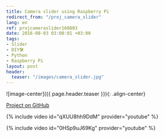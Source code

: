 ```yaml
---
title: Camera slider using Raspberry Pi
redirect_from: "/proj_camera_slider"
lang: en
ref: projcameraslider160803
date: 2016-08-03 03:00:01 +03:00
tags:
- Slider
- DIY🛠
- Python
- Raspberry Pi
layout: post
header:
  teaser: "/images/camera_slider.jpg"
---
```


![image-center]({{ page.header.teaser }}){: .align-center}

[Project on GitHub](https://github.com/akarazeevprojects/slider)

{% include video id="qXUU8hh9DdM" provider="youtube" %}

{% include video id="0HSp9uJ69Kg" provider="youtube" %}
